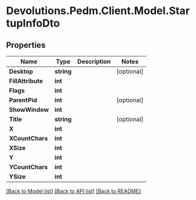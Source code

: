 # Devolutions.Pedm.Client.Model.StartupInfoDto

## Properties

Name | Type | Description | Notes
------------ | ------------- | ------------- | -------------
**Desktop** | **string** |  | [optional] 
**FillAttribute** | **int** |  | 
**Flags** | **int** |  | 
**ParentPid** | **int** |  | [optional] 
**ShowWindow** | **int** |  | 
**Title** | **string** |  | [optional] 
**X** | **int** |  | 
**XCountChars** | **int** |  | 
**XSize** | **int** |  | 
**Y** | **int** |  | 
**YCountChars** | **int** |  | 
**YSize** | **int** |  | 

[[Back to Model list]](../README.md#documentation-for-models) [[Back to API list]](../README.md#documentation-for-api-endpoints) [[Back to README]](../README.md)

